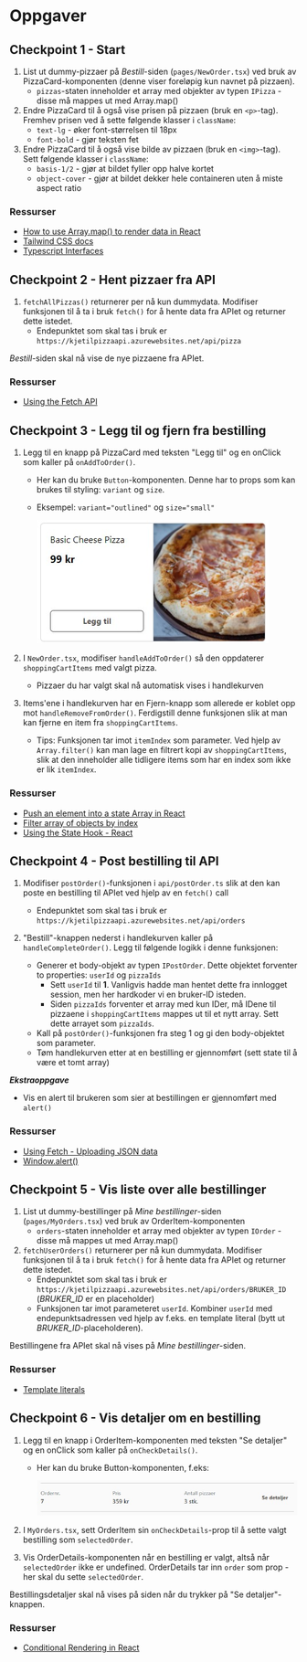 # Oppgaver

## Checkpoint 1 - Start

1. List ut dummy-pizzaer på _Bestill_-siden (`pages/NewOrder.tsx`) ved bruk av PizzaCard-komponenten (denne viser foreløpig kun navnet på pizzaen).
    - `pizzas`-staten inneholder et array med objekter av typen `IPizza` - disse må mappes ut med Array.map()
2. Endre PizzaCard til å også vise prisen på pizzaen (bruk en `<p>`-tag). Fremhev prisen ved å sette følgende klasser i `className`:
    - `text-lg` - øker font-størrelsen til 18px
    - `font-bold` - gjør teksten fet
3. Endre PizzaCard til å også vise bilde av pizzaen (bruk en `<img>`-tag). Sett følgende klasser i `className`:
    - `basis-1/2` - gjør at bildet fyller opp halve kortet
    - `object-cover` - gjør at bildet dekker hele containeren uten å miste aspect ratio

### Ressurser

-   [How to use Array.map() to render data in React](https://linguinecode.com/post/how-to-use-map-react)
-   [Tailwind CSS docs](https://tailwindcss.com/)
-   [Typescript Interfaces](https://www.typescriptlang.org/docs/handbook/interfaces.html)

## Checkpoint 2 - Hent pizzaer fra API

1. `fetchAllPizzas()` returnerer per nå kun dummydata. Modifiser funksjonen til å ta i bruk `fetch()` for å hente data fra APIet og returner dette istedet.
    - Endepunktet som skal tas i bruk er `https://kjetilpizzaapi.azurewebsites.net/api/pizza`

_Bestill_-siden skal nå vise de nye pizzaene fra APIet.

### Ressurser

-   [Using the Fetch API](https://developer.mozilla.org/en-US/docs/Web/API/Fetch_API/Using_Fetch)

## Checkpoint 3 - Legg til og fjern fra bestilling

1. Legg til en knapp på PizzaCard med teksten "Legg til" og en onClick som kaller på `onAddToOrder()`.

    - Her kan du bruke `Button`-komponenten. Denne har to props som kan brukes til styling: `variant` og `size`.
    - Eksempel: `variant="outlined"` og `size="small"`

        ![PizzaCard med knapp](/docs/assets/pizzacard-with-button.jpg)

2. I `NewOrder.tsx`, modifiser `handleAddToOrder()` så den oppdaterer `shoppingCartItems` med valgt pizza.
    - Pizzaer du har valgt skal nå automatisk vises i handlekurven
3. Items'ene i handlekurven har en Fjern-knapp som allerede er koblet opp mot `handleRemoveFromOrder()`. Ferdigstill denne funksjonen slik at man kan fjerne en item fra `shoppingCartItems`.
    - Tips: Funksjonen tar imot `itemIndex` som parameter. Ved hjelp av `Array.filter()` kan man lage en filtrert kopi av `shoppingCartItems`, slik at den inneholder alle tidligere items som har en index som ikke er lik `itemIndex`.

### Ressurser

-   [Push an element into a state Array in React](https://bobbyhadz.com/blog/react-push-to-state-array)
-   [Filter array of objects by index](https://stackoverflow.com/a/55141059)
-   [Using the State Hook - React](https://reactjs.org/docs/hooks-state.html)

## Checkpoint 4 - Post bestilling til API

1. Modifiser `postOrder()`-funksjonen i `api/postOrder.ts` slik at den kan poste en bestilling til APIet ved hjelp av en `fetch()` call
    - Endepunktet som skal tas i bruk er `https://kjetilpizzaapi.azurewebsites.net/api/orders`
2. "Bestill"-knappen nederst i handlekurven kaller på `handleCompleteOrder()`. Legg til følgende logikk i denne funksjonen:

    - Generer et body-objekt av typen `IPostOrder`. Dette objektet forventer to properties: `userId` og `pizzaIds`
        - Sett `userId` til **1**. Vanligvis hadde man hentet dette fra innlogget session, men her hardkoder vi en bruker-ID isteden.
        - Siden `pizzaIds` forventer et array med kun IDer, må IDene til pizzaene i `shoppingCartItems` mappes ut til et nytt array. Sett dette arrayet som `pizzaIds`.
    - Kall på `postOrder()`-funksjonen fra steg 1 og gi den body-objektet som parameter.
    - Tøm handlekurven etter at en bestilling er gjennomført (sett state til å være et tomt array)

**_Ekstraoppgave_**

-   Vis en alert til brukeren som sier at bestillingen er gjennomført med `alert()`

### Ressurser

-   [Using Fetch - Uploading JSON data](https://developer.mozilla.org/en-US/docs/Web/API/Fetch_API/Using_Fetch#uploading_json_data)
-   [Window.alert()](https://developer.mozilla.org/en-US/docs/Web/API/Window/alert)

## Checkpoint 5 - Vis liste over alle bestillinger

1. List ut dummy-bestillinger på _Mine bestillinger_-siden (`pages/MyOrders.tsx`) ved bruk av OrderItem-komponenten
    - `orders`-staten inneholder et array med objekter av typen `IOrder` - disse må mappes ut med Array.map()
2. `fetchUserOrders()` returnerer per nå kun dummydata. Modifiser funksjonen til å ta i bruk `fetch()` for å hente data fra APIet og returner dette istedet.
    - Endepunktet som skal tas i bruk er `https://kjetilpizzaapi.azurewebsites.net/api/orders/BRUKER_ID` (_BRUKER_ID_ er en placeholder)
    - Funksjonen tar imot parameteret `userId`. Kombiner `userId` med endepunktsadressen ved hjelp av f.eks. en template literal (bytt ut _BRUKER_ID_-placeholderen).

Bestillingene fra APIet skal nå vises på _Mine bestillinger_-siden.

### Ressurser

-   [Template literals](https://developer.mozilla.org/en-US/docs/Web/JavaScript/Reference/Template_literals)

## Checkpoint 6 - Vis detaljer om en bestilling

1. Legg til en knapp i OrderItem-komponenten med teksten "Se detaljer" og en onClick som kaller på `onCheckDetails()`.

    - Her kan du bruke Button-komponenten, f.eks:

        ![OrderItem](/docs/assets/orderitem.jpg)

2. I `MyOrders.tsx`, sett OrderItem sin `onCheckDetails`-prop til å sette valgt bestilling som `selectedOrder`.
3. Vis OrderDetails-komponenten når en bestilling er valgt, altså når `selectedOrder` ikke er undefined. OrderDetails tar inn `order` som prop - her skal du sette `selectedOrder`.

Bestillingsdetaljer skal nå vises på siden når du trykker på "Se detaljer"-knappen.

### Ressurser

-   [Conditional Rendering in React](https://reactjs.org/docs/conditional-rendering.html#inline-if-with-logical--operator)
